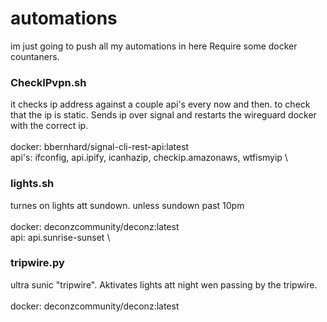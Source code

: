# automations
im just going to push all my automations in here
Require some docker countaners.

### CheckIPvpn.sh
it checks ip address against a couple api's every now and then. to check that the ip is static.
Sends ip over signal and restarts the wireguard docker with the correct ip.\
\
docker:    bbernhard/signal-cli-rest-api:latest\
api's:     ifconfig, api.ipify, icanhazip, checkip.amazonaws, wtfismyip
\
### lights.sh
turnes on lights att sundown. unless sundown past 10pm\
\
docker:    deconzcommunity/deconz:latest\
api:       api.sunrise-sunset
\
### tripwire.py
ultra sunic "tripwire".
Aktivates lights att night wen passing by the tripwire.\
\
docker:    deconzcommunity/deconz:latest
